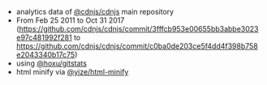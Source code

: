  - analytics data of [@cdnjs/cdnjs](https://github.com/cdnjs/cdnjs) main repository
  - From Feb 25 2011 to Oct 31 2017 (https://github.com/cdnjs/cdnjs/commit/3fffcb953e00655bb3abbe3023e97c481992f281 to https://github.com/cdnjs/cdnjs/commit/c0ba0de203ce5f4dd4f398b758e2043340b17c75)
 - using [@hoxu/gitstats](https://github.com/hoxu/gitstats)
 - html minify via [@yize/html-minify](https://github.com/yize/html-minify)
